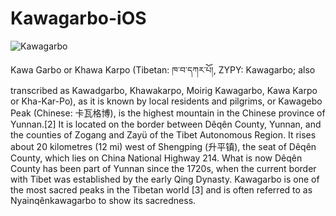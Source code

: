 # Kawagarbo-iOS

![Kawagarbo](https://raw.github.com/Moirig/Kawagarbo/master/Kawagarbo.jpg)

Kawa Garbo or Khawa Karpo (Tibetan: ཁ་བ་དཀར་པོ།, ZYPY: Kawagarbo; also transcribed as Kawadgarbo, Khawakarpo, Moirig Kawagarbo, Kawa Karpo or Kha-Kar-Po), as it is known by local residents and pilgrims, or Kawagebo Peak (Chinese: 卡瓦格博), is the highest mountain in the Chinese province of Yunnan.[2] It is located on the border between Dêqên County, Yunnan, and the counties of Zogang and Zayü of the Tibet Autonomous Region. It rises about 20 kilometres (12 mi) west of Shengping (升平镇), the seat of Dêqên County, which lies on China National Highway 214. What is now Dêqên County has been part of Yunnan since the 1720s, when the current border with Tibet was established by the early Qing Dynasty. Kawagarbo is one of the most sacred peaks in the Tibetan world [3] and is often referred to as Nyainqênkawagarbo to show its sacredness.
